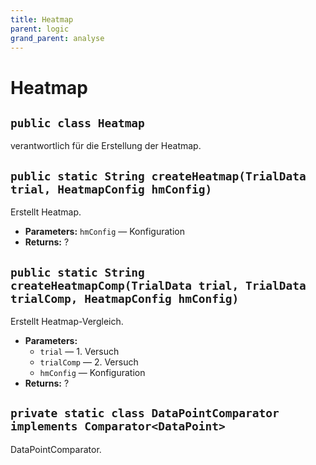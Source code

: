 ```yaml
---
title: Heatmap
parent: logic
grand_parent: analyse
---
```


# Heatmap


## `public class Heatmap`

verantwortlich für die Erstellung der Heatmap.

## `public static String createHeatmap(TrialData trial, HeatmapConfig hmConfig)`

Erstellt Heatmap.

 * **Parameters:** `hmConfig` — Konfiguration
 * **Returns:** ?

## `public static String createHeatmapComp(TrialData trial, TrialData trialComp, HeatmapConfig hmConfig)`

Erstellt Heatmap-Vergleich.

 * **Parameters:**
   * `trial` — 1. Versuch
   * `trialComp` — 2. Versuch
   * `hmConfig` — Konfiguration
 * **Returns:** ?

## `private static class DataPointComparator implements Comparator<DataPoint>`

DataPointComparator.
